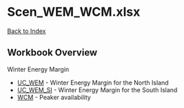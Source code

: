# Scen_WEM_WCM.xlsx

[Back to Index](../../README.md)

## Workbook Overview

Winter Energy Margin

- [UC_WEM](UC_WEM.md) - Winter Energy Margin for the North Island
- [UC_WEM_SI](UC_WEM_SI.md) - Winter Energy Margin for the South Island
- [WCM](WCM.md) - Peaker availability
